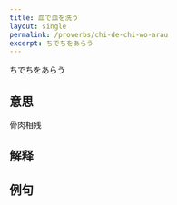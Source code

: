 ```yaml
---
title: 血で血を洗う
layout: single
permalink: /proverbs/chi-de-chi-wo-arau
excerpt: ちでちをあらう
---
```


ちでちをあらう

## 意思

骨肉相残

## 解释

## 例句

